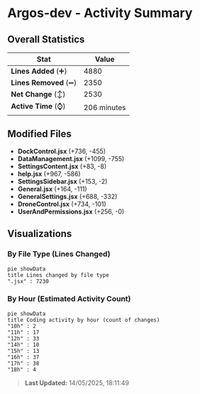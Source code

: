 # Argos-dev - Activity Summary 

## Overall Statistics

| Stat                   | Value                                                             |
| ---------------------- | ----------------------------------------------------------------- |
| **Lines Added** (➕)   | 4880                                          |
| **Lines Removed** (➖) | 2350                                        |
| **Net Change** (↕)    | 2530                |
| **Active Time** (⌚)   | 206 minutes |


## Modified Files
- **DockControl.jsx** (+736, -455)
- **DataManagement.jsx** (+1099, -755)
- **SettingsContent.jsx** (+83, -8)
- **help.jsx** (+967, -586)
- **SettingsSidebar.jsx** (+153, -2)
- **General.jsx** (+164, -111)
- **GeneralSettings.jsx** (+688, -332)
- **DroneControl.jsx** (+734, -101)
- **UserAndPermissions.jsx** (+256, -0)

## Visualizations

### By File Type (Lines Changed)

```mermaid
pie showData
title Lines changed by file type
".jsx" : 7230
```

### By Hour (Estimated Activity Count)

```mermaid
pie showData
title Coding activity by hour (count of changes)
"10h" : 2
"11h" : 17
"12h" : 33
"14h" : 10
"15h" : 13
"16h" : 37
"17h" : 38
"18h" : 4
```


> **Last Updated:** 14/05/2025, 18:11:49